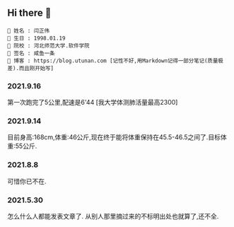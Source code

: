 ## Hi there 👋

```
👋 姓名 : 闫正伟
👋 生日 : 1998.01.19
👋 院校 : 河北师范大学.软件学院
👋 签名 : 咸鱼一条
👋 博客 : https://blog.utunan.com [记性不好,用Markdown记得一部分笔记(质量极差).而且刚开始写]
```

### 2021.9.16
第一次跑完了5公里,配速是6'44 [我大学体测肺活量最高2300]

### 2021.9.14
目前身高:168cm,体重:46公斤,现在终于能将体重保持在45.5-46.5之间了.目标体重:55公斤.

### 2021.8.8
可惜你已不在.

### 2021.5.30

<p>怎么什么人都能发表文章了.
从别人那里摘过来的不标明出处也就算了,还不全.
</p>
